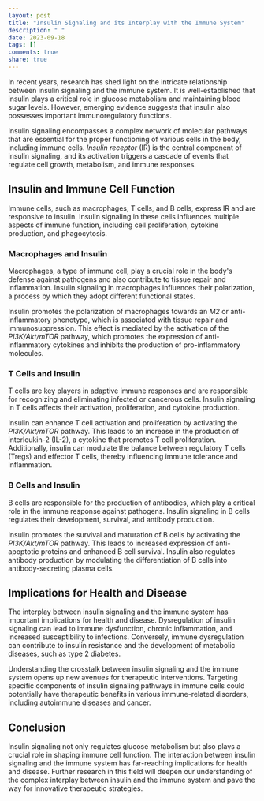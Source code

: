 ```yaml
---
layout: post
title: "Insulin Signaling and its Interplay with the Immune System"
description: " "
date: 2023-09-18
tags: []
comments: true
share: true
---
```


In recent years, research has shed light on the intricate relationship between insulin signaling and the immune system. It is well-established that insulin plays a critical role in glucose metabolism and maintaining blood sugar levels. However, emerging evidence suggests that insulin also possesses important immunoregulatory functions.

Insulin signaling encompasses a complex network of molecular pathways that are essential for the proper functioning of various cells in the body, including immune cells. *Insulin receptor* (IR) is the central component of insulin signaling, and its activation triggers a cascade of events that regulate cell growth, metabolism, and immune responses.

## Insulin and Immune Cell Function

Immune cells, such as macrophages, T cells, and B cells, express IR and are responsive to insulin. Insulin signaling in these cells influences multiple aspects of immune function, including cell proliferation, cytokine production, and phagocytosis.

### Macrophages and Insulin

Macrophages, a type of immune cell, play a crucial role in the body's defense against pathogens and also contribute to tissue repair and inflammation. Insulin signaling in macrophages influences their polarization, a process by which they adopt different functional states.

Insulin promotes the polarization of macrophages towards an *M2* or anti-inflammatory phenotype, which is associated with tissue repair and immunosuppression. This effect is mediated by the activation of the *PI3K/Akt/mTOR* pathway, which promotes the expression of anti-inflammatory cytokines and inhibits the production of pro-inflammatory molecules.

### T Cells and Insulin

T cells are key players in adaptive immune responses and are responsible for recognizing and eliminating infected or cancerous cells. Insulin signaling in T cells affects their activation, proliferation, and cytokine production.

Insulin can enhance T cell activation and proliferation by activating the *PI3K/Akt/mTOR* pathway. This leads to an increase in the production of interleukin-2 (IL-2), a cytokine that promotes T cell proliferation. Additionally, insulin can modulate the balance between regulatory T cells (Tregs) and effector T cells, thereby influencing immune tolerance and inflammation.

### B Cells and Insulin

B cells are responsible for the production of antibodies, which play a critical role in the immune response against pathogens. Insulin signaling in B cells regulates their development, survival, and antibody production.

Insulin promotes the survival and maturation of B cells by activating the *PI3K/Akt/mTOR* pathway. This leads to increased expression of anti-apoptotic proteins and enhanced B cell survival. Insulin also regulates antibody production by modulating the differentiation of B cells into antibody-secreting plasma cells.

## Implications for Health and Disease

The interplay between insulin signaling and the immune system has important implications for health and disease. Dysregulation of insulin signaling can lead to immune dysfunction, chronic inflammation, and increased susceptibility to infections. Conversely, immune dysregulation can contribute to insulin resistance and the development of metabolic diseases, such as type 2 diabetes.

Understanding the crosstalk between insulin signaling and the immune system opens up new avenues for therapeutic interventions. Targeting specific components of insulin signaling pathways in immune cells could potentially have therapeutic benefits in various immune-related disorders, including autoimmune diseases and cancer.

## Conclusion

Insulin signaling not only regulates glucose metabolism but also plays a crucial role in shaping immune cell function. The interaction between insulin signaling and the immune system has far-reaching implications for health and disease. Further research in this field will deepen our understanding of the complex interplay between insulin and the immune system and pave the way for innovative therapeutic strategies.